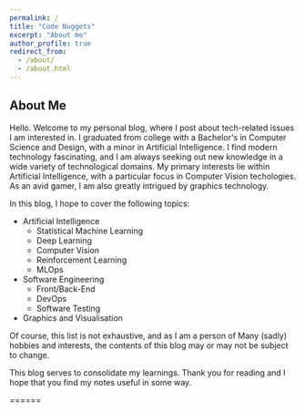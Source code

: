 ```yaml
---
permalink: /
title: "Code Nuggets"
excerpt: "About me"
author_profile: true
redirect_from: 
  - /about/
  - /about.html
---
```


## About Me

Hello. Welcome to my personal blog, where I post about tech-related issues I am interested in.
I graduated from college with a Bachelor's in Computer Science and Design, with a minor in Artificial Intelligence. I find modern technology fascinating, and I am always seeking out new knowledge in a wide variety of technological domains. My primary interests lie within Artificial Intelligence, with a particular focus in Computer Vision techologies. As an avid gamer, I am also greatly intrigued by graphics technology. 

In this blog, I hope to cover the following topics:
* Artificial Intelligence
  * Statistical Machine Learning
  * Deep Learning
  * Computer Vision
  * Reinforcement Learning
   * MLOps
* Software Engineering
  * Front/Back-End
  * DevOps
  * Software Testing
* Graphics and Visualisation

Of course, this list is not exhaustive, and as I am a person of Many (sadly) hobbies and interests, the contents of this blog may or may not be subject to change.

This blog serves to consolidate my learnings. Thank you for reading and I hope that you find my notes useful in some way.

======


